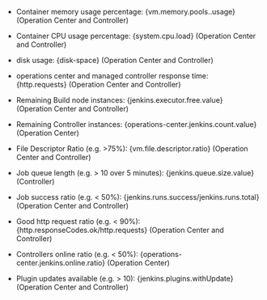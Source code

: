 - Container memory usage percentage: {vm.memory.pools..usage} (Operation Center and Controller)

- Container CPU usage percentage: {system.cpu.load} (Operation Center and Controller)

- disk usage: {disk-space} (Operation Center and Controller)

- operations center and managed controller response time: {http.requests} (Operation Center and Controller)

- Remaining Build node instances: {jenkins.executor.free.value} (Operation Center and Controller)

- Remaining Controller instances: {operations-center.jenkins.count.value}  (Operation Center)

- File Descriptor Ratio (e.g. >75%): {vm.file.descriptor.ratio} (Operation Center and Controller)

- Job queue length (e.g. > 10 over 5 minutes): {jenkins.queue.size.value} (Controller)

- Job success ratio (e.g. < 50%): {jenkins.runs.success/jenkins.runs.total} (Operation Center and Controller)

- Good http request ratio (e.g. < 90%): {http.responseCodes.ok/http.requests} (Operation Center and Controller)

- Controllers online ratio (e.g. < 50%): {operations-center.jenkins.online.ratio} (Operation Center)

- Plugin updates available (e.g. > 10): {jenkins.plugins.withUpdate} (Operation Center and Controller)
